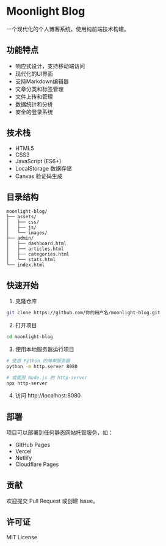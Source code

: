 # Moonlight Blog

一个现代化的个人博客系统，使用纯前端技术构建。

## 功能特点

- 响应式设计，支持移动端访问
- 现代化的UI界面
- 支持Markdown编辑器
- 文章分类和标签管理
- 文件上传和管理
- 数据统计和分析
- 安全的登录系统

## 技术栈

- HTML5
- CSS3
- JavaScript (ES6+)
- LocalStorage 数据存储
- Canvas 验证码生成

## 目录结构

```
moonlight-blog/
├── assets/
│   ├── css/
│   ├── js/
│   └── images/
├── admin/
│   ├── dashboard.html
│   ├── articles.html
│   ├── categories.html
│   └── stats.html
└── index.html
```

## 快速开始

1. 克隆仓库
```bash
git clone https://github.com/你的用户名/moonlight-blog.git
```

2. 打开项目
```bash
cd moonlight-blog
```

3. 使用本地服务器运行项目
```bash
# 使用 Python 的简单服务器
python -m http.server 8080

# 或使用 Node.js 的 http-server
npx http-server
```

4. 访问 http://localhost:8080

## 部署

项目可以部署到任何静态网站托管服务，如：
- GitHub Pages
- Vercel
- Netlify
- Cloudflare Pages

## 贡献

欢迎提交 Pull Request 或创建 Issue。

## 许可证

MIT License 
